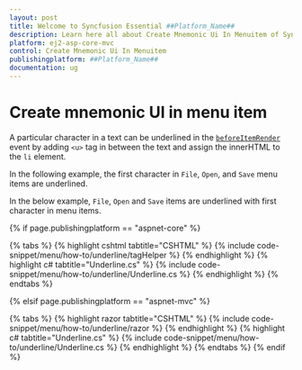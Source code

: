```yaml
---
layout: post
title: Welcome to Syncfusion Essential ##Platform_Name##
description: Learn here all about Create Mnemonic Ui In Menuitem of Syncfusion Essential ##Platform_Name## widgets based on HTML5 and jQuery.
platform: ej2-asp-core-mvc
control: Create Mnemonic Ui In Menuitem
publishingplatform: ##Platform_Name##
documentation: ug
---
```


# Create mnemonic UI in menu item

A particular character in a text can be underlined in the [`beforeItemRender`](https://help.syncfusion.com/cr/cref_files/aspnetcore-js2/Syncfusion.EJ2~Syncfusion.EJ2.Navigations.Menu~BeforeItemRender.html) event by
adding `<u>` tag in between the text and assign the innerHTML to the `li` element.

In the following example, the first character in `File`, `Open`, and `Save` menu items are underlined.

In the below example, `File`, `Open` and `Save` items are underlined with first character in menu items.

{% if page.publishingplatform == "aspnet-core" %}

{% tabs %}
{% highlight cshtml tabtitle="CSHTML" %}
{% include code-snippet/menu/how-to/underline/tagHelper %}
{% endhighlight %}
{% highlight c# tabtitle="Underline.cs" %}
{% include code-snippet/menu/how-to/underline/Underline.cs %}
{% endhighlight %}
{% endtabs %}

{% elsif page.publishingplatform == "aspnet-mvc" %}

{% tabs %}
{% highlight razor tabtitle="CSHTML" %}
{% include code-snippet/menu/how-to/underline/razor %}
{% endhighlight %}
{% highlight c# tabtitle="Underline.cs" %}
{% include code-snippet/menu/how-to/underline/Underline.cs %}
{% endhighlight %}
{% endtabs %}
{% endif %}


